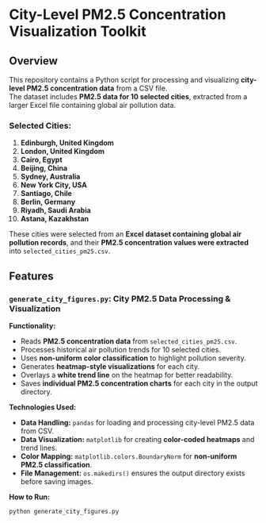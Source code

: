 # City-Level PM2.5 Concentration Visualization Toolkit

## Overview
This repository contains a Python script for processing and visualizing **city-level PM2.5 concentration data** from a CSV file.  
The dataset includes **PM2.5 data for 10 selected cities**, extracted from a larger Excel file containing global air pollution data.

### **Selected Cities:**
1. **Edinburgh, United Kingdom**  
2. **London, United Kingdom**  
3. **Cairo, Egypt**  
4. **Beijing, China**  
5. **Sydney, Australia**  
6. **New York City, USA**  
7. **Santiago, Chile**  
8. **Berlin, Germany**  
9. **Riyadh, Saudi Arabia**  
10. **Astana, Kazakhstan**  

These cities were selected from an **Excel dataset containing global air pollution records**, and their **PM2.5 concentration values were extracted** into `selected_cities_pm25.csv`.

## Features
### `generate_city_figures.py`: City PM2.5 Data Processing & Visualization
**Functionality:**
- Reads **PM2.5 concentration data** from `selected_cities_pm25.csv`.
- Processes historical air pollution trends for 10 selected cities.
- Uses **non-uniform color classification** to highlight pollution severity.
- Generates **heatmap-style visualizations** for each city.
- Overlays a **white trend line** on the heatmap for better readability.
- Saves **individual PM2.5 concentration charts** for each city in the output directory.

**Technologies Used:**
- **Data Handling:** `pandas` for loading and processing city-level PM2.5 data from CSV.
- **Data Visualization:** `matplotlib` for creating **color-coded heatmaps** and trend lines.
- **Color Mapping:** `matplotlib.colors.BoundaryNorm` for **non-uniform PM2.5 classification**.
- **File Management:** `os.makedirs()` ensures the output directory exists before saving images.

**How to Run:**
```bash
python generate_city_figures.py
